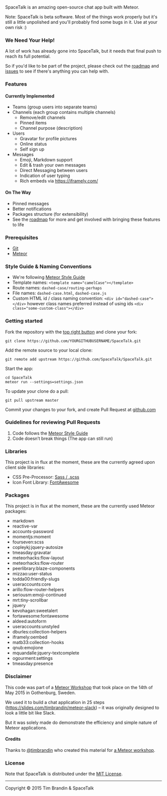 SpaceTalk is an amazing open-source chat app built with Meteor.

Note: SpaceTalk is beta software. Most of the things  work properly but it's still a little unpolished and you'll probably find some bugs in it. Use at your own risk :)

### We Need Your Help!

A lot of work has already gone into SpaceTalk, but it needs that final push to reach its full potential.

So if you'd like to be part of the project, please check out the [roadmap](https://trello.com/b/R9Nh1V3t/spacetalk-roadmap) and [issues](https://github.com/SpaceTalk/SpaceTalk/issues) to see if there's anything you can help with.

### Features

#### Currently Implemented

* Teams (group users into separate teams)
* Channels (each group contains multiple channels)
  * Remove/edit channels
  * Pinned items
  * Channel purpose (description) 
* Users
  * Gravatar for profile pictures
  * Online status
  * Self sign up 
* Messages
  * Emoji, Markdown support
  * Edit & trash your own messages
  * Direct Messaging between users
  * Indication of user typing
  * Rich embeds via https://iframely.com/

#### On The Way

* Pinned messages
* Better notifications
* Packages structure (for extensibility)
* See the [roadmap](https://trello.com/b/R9Nh1V3t/spacetalk-roadmap) for more and get involved with bringing these features to life


### Prerequisites

* [Git](http://git-scm.com/book/en/v2/Getting-Started-Installing-Git)
* [Meteor](https://www.meteor.com/install)

### Style Guide & Naming Conventions

* We're following [Meteor Style Guide](https://github.com/meteor/meteor/wiki/Meteor-Style-Guide)
* Template names: `<template name="camelCase"></template>`
* Route names: `dashed-case/routing-perhaps`
* File names: `dashed-case.html`, `dashed-case.js`
* Custom HTML id / class naming convention: `<div id="dashed-case"></div>` however class names preferred instead of using ids `<div class="some-custom-class"></div>`


### Getting started

Fork the repository with the [top right button](https://github.com/SpaceTalk/SpaceTalk#fork-destination-box) and clone your fork:

```
git clone https://github.com/YOURGITHUBUSERNAME/SpaceTalk.git
```

Add the remote source to your local clone:

```
git remote add upstream https://github.com/SpaceTalk/SpaceTalk.git
```

Start the app:

```
cd SpaceTalk
meteor run --settings=settings.json
```

To update your clone do a pull:

```
git pull upstream master
```

Commit your changes to your fork, and create Pull Request at [github.com](https://github.com/SpaceTalk/SpaceTalk/compare/master...#)

### Guidelines for reviewing Pull Requests

1. Code follows the [Meteor Style Guide](https://github.com/meteor/meteor/wiki/Meteor-Style-Guide)
2. Code doesn’t break things (The app can still run)

### Libraries

This project is in flux at the moment, these are the currently agreed upon client side libraries:

* CSS Pre-Processor: [Sass / .scss](http://sass-lang.com/)
* Icon Font Library: [FontAwesome](http://fortawesome.github.io/Font-Awesome/)

### Packages

This project is in flux at the moment, these are the currently used Meteor packages:

* markdown
* reactive-var
* accounts-password
* momentjs:moment
* fourseven:scss
* copleykj:jquery-autosize
* tmeasday:gravatar
* meteorhacks:flow-layout
* meteorhacks:flow-router
* peerlibrary:blaze-components
* mizzao:user-status
* todda00:friendly-slugs
* useraccounts:core
* arillo:flow-router-helpers
* seriousm:emoji-continued
* mrt:tiny-scrollbar
* jquery
* kevohagan:sweetalert
* fortawesome:fontawesome
* aldeed:autoform
* useraccounts:unstyled
* dburles:collection-helpers
* iframely:oembed
* matb33:collection-hooks
* qnub:emojione
* mquandalle:jquery-textcomplete
* ogourment:settings
* tmeasday:presence

### Disclaimer

This code was part of a [Meteor Workshop](http://www.meetup.com/Meteor-Goteborg/events/221282857/) that took place on the 14th of May 2015 in Gothenburg, Sweden.

We used it to build a chat application in 25 steps (https://slides.com/timbrandin/meteor-slack) – it was originally designed to look a little bit like Slack.

But it was solely made do demonstrate the efficiency and simple nature of Meteor applications.

#### Credits

Thanks to [@timbrandin](https://twitter.com/timbrandin) who created this material for [a Meteor workshop](http://www.meetup.com/Meteor-Goteborg/events/221282857/).

### License

Note that SpaceTalk is distributed under the [MIT License](http://opensource.org/licenses/MIT).

-------

Copyright © 2015 Tim Brandin &amp; SpaceTalk
